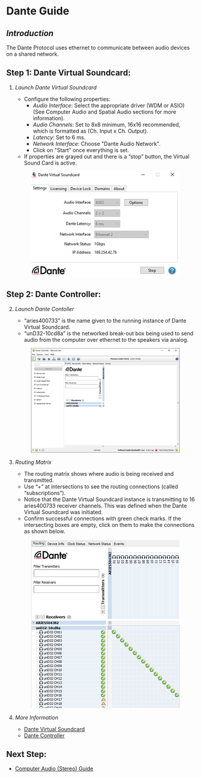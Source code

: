 # Dante Guide

## *Introduction*  
The Dante Protocol uses ethernet to communicate between audio devices on a shared network. 

## Step 1: Dante Virtual Soundcard: 
1. *Launch Dante Virtual Soundcard*


   - Configure the following properties:  
     - *Audio Interface*: Select the appropriate driver (WDM or ASIO) (See Computer Audio and Spatial Audio sections for more information).  
     - *Audio Channels*: Set to 8x8 minimum, 16x16 recommended, which is formatted as (Ch. Input x Ch. Output).  
     - *Latency*: Set to 6 ms.  
     - *Network Interface*: Choose "Dante Audio Network".
     - Click on "Start" once everything is set.  
   - If properties are grayed out and there is a “stop” button, the Virtual Sound Card is active.
   <p align="center">
     <img src="../images/sa/dvs.PNG" width="396" height="283" alt="Open Device">
   </p>

## Step 2: Dante Controller: 
2. *Launch Dante Contoller*

   - “aries400733” is the name given to the running instance of Dante Virtual Soundcard.
   - “unD32-10cd8a” is the networked break-out box being used to send audio from the computer over ethernet to the speakers
via analog.
   <p align="center">
     <img src="../images/sa/dc.PNG" width="396" height="278" alt="Open Device">
   </p>

3. *Routing Matrix*  
   - The routing matrix shows where audio is being received and transmitted.  
   - Use “+” at intersections to see the routing connections (called “subscriptions”).
   - Notice that the Dante Virtual Soundcard instance is transmitting to 16 aries400733 receiver channels. This was defined when the Dante Virtual Soundcard was initiated.  
   - Confirm successful connections with green check marks. If the intersecting boxes are empty, click on them to
make the connections as shown below.
   <p align="center">
     <img src="../images/sa/16.PNG" width="396" height="448" alt="Open Device">
   </p>

4. *More Information*  
     - [Dante Virtual Soundcard](https://dev.audinate.com/GA/dvs/userguide/webhelp/content/front_page.htm)  
     - [Dante Controller](https://dev.audinate.com/GA/dante-controller/userguide/webhelp/content/front_page.htm)


## Next Step:
   - [Computer Audio (Stereo) Guide](stereo.md)  
